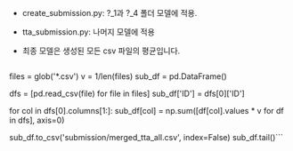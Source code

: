 - create_submission.py: ?_1과 ?_4 폴더 모델에 적용.
- tta_submission.py: 나머지 모델에 적용
- 최종 모델은 생성된 모든 csv 파일의 평균입니다.

  ```python
files = glob('*.csv')
v = 1/len(files)
sub_df = pd.DataFrame()

dfs = [pd.read_csv(file) for file in files]
sub_df['ID'] = dfs[0]['ID']

for col in dfs[0].columns[1:]:
    sub_df[col] = np.sum([df[col].values * v for df in dfs], axis=0)
    
sub_df.to_csv('submission/merged_tta_all.csv', index=False)
sub_df.tail()```
